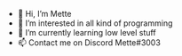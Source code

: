 - 👋 Hi, I’m Mette
- 👀 I’m interested in all kind of programming 
- 🌱 I’m currently learning low level stuff 
- 📫 Contact me on Discord Mette#3003

<!---
MetteDE/MetteDE is a ✨ special ✨ repository because its `README.md` (this file) appears on your GitHub profile.
You can click the Preview link to take a look at your changes.
--->
